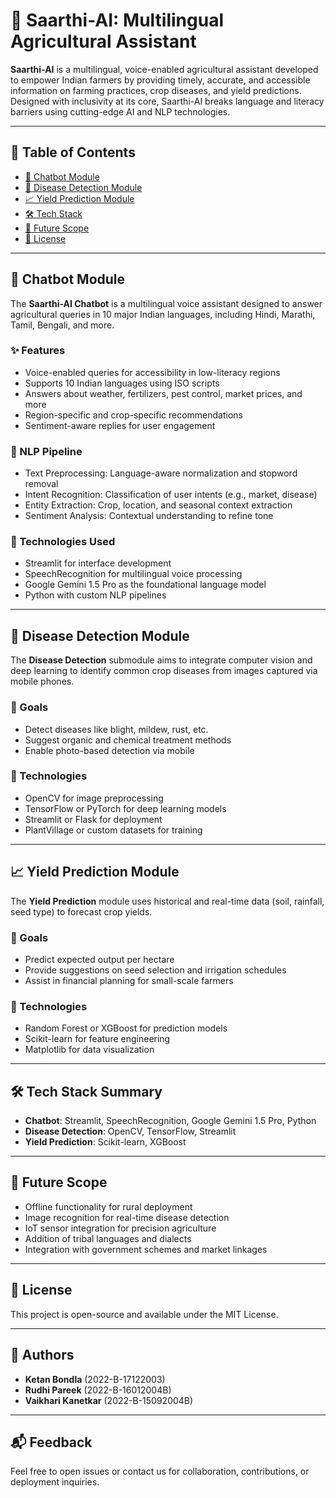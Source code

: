 # 🌾 Saarthi-AI: Multilingual Agricultural Assistant

**Saarthi-AI** is a multilingual, voice-enabled agricultural assistant developed to empower Indian farmers by providing timely, accurate, and accessible information on farming practices, crop diseases, and yield predictions. Designed with inclusivity at its core, Saarthi-AI breaks language and literacy barriers using cutting-edge AI and NLP technologies.

---

## 🔗 Table of Contents
- [🚜 Chatbot Module](#-chatbot-module)
- [🦠 Disease Detection Module](#-disease-detection-module)
- [📈 Yield Prediction Module](#-yield-prediction-module)
- [🛠️ Tech Stack](#-tech-stack)
- [📌 Future Scope](#-future-scope)
- [📄 License](#-license)

---

## 🚜 Chatbot Module

The **Saarthi-AI Chatbot** is a multilingual voice assistant designed to answer agricultural queries in 10 major Indian languages, including Hindi, Marathi, Tamil, Bengali, and more.

### ✨ Features
- Voice-enabled queries for accessibility in low-literacy regions
- Supports 10 Indian languages using ISO scripts
- Answers about weather, fertilizers, pest control, market prices, and more
- Region-specific and crop-specific recommendations
- Sentiment-aware replies for user engagement

### 🧠 NLP Pipeline
- Text Preprocessing: Language-aware normalization and stopword removal
- Intent Recognition: Classification of user intents (e.g., market, disease)
- Entity Extraction: Crop, location, and seasonal context extraction
- Sentiment Analysis: Contextual understanding to refine tone

### 🧰 Technologies Used
- Streamlit for interface development
- SpeechRecognition for multilingual voice processing
- Google Gemini 1.5 Pro as the foundational language model
- Python with custom NLP pipelines

---

## 🦠 Disease Detection Module 

The **Disease Detection** submodule aims to integrate computer vision and deep learning to identify common crop diseases from images captured via mobile phones.

### 🎯 Goals
- Detect diseases like blight, mildew, rust, etc.
- Suggest organic and chemical treatment methods
- Enable photo-based detection via mobile

### 🧰 Technologies
- OpenCV for image preprocessing
- TensorFlow or PyTorch for deep learning models
- Streamlit or Flask for deployment
- PlantVillage or custom datasets for training

---

## 📈 Yield Prediction Module

The **Yield Prediction** module uses historical and real-time data (soil, rainfall, seed type) to forecast crop yields.

### 🎯 Goals
- Predict expected output per hectare
- Provide suggestions on seed selection and irrigation schedules
- Assist in financial planning for small-scale farmers

### 🧰 Technologies
- Random Forest or XGBoost for prediction models
- Scikit-learn for feature engineering
- Matplotlib for data visualization

---

## 🛠️ Tech Stack Summary

- **Chatbot**: Streamlit, SpeechRecognition, Google Gemini 1.5 Pro, Python
- **Disease Detection**: OpenCV, TensorFlow, Streamlit
- **Yield Prediction**: Scikit-learn, XGBoost

---

## 📌 Future Scope

- Offline functionality for rural deployment
- Image recognition for real-time disease detection
- IoT sensor integration for precision agriculture
- Addition of tribal languages and dialects
- Integration with government schemes and market linkages

---

## 📄 License

This project is open-source and available under the MIT License.

---

## 🙌 Authors

- **Ketan Bondla** (2022-B-17122003)
- **Rudhi Pareek** (2022-B-16012004B)
- **Vaikhari Kanetkar** (2022-B-15092004B)

---

## 📬 Feedback

Feel free to open issues or contact us for collaboration, contributions, or deployment inquiries.
